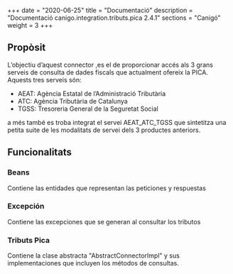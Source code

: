 +++
date        = "2020-06-25"
title       = "Documentació"
description = "Documentació canigo.integration.tributs.pica 2.4.1"
sections    = "Canigó"
weight      = 3
+++

## Propòsit

L’objectiu d’aquest connector ,es el de proporcionar accés als 3 grans serveis de consulta de dades fiscals que actualment ofereix la PICA. Aquests tres serveis són:

* AEAT: Agència Estatal de l’Administració Tributària
* ATC: Agència Tributària de Catalunya
* TGSS: Tresoreria General de la Seguretat Social

a més també es troba integrat el servei AEAT_ATC_TGSS que sintetitza una petita suite de les modalitats de servei dels 3 productes anteriors.

## Funcionalitats

### Beans

Contiene las entidades que representan las peticiones y respuestas

### Excepción

Contiene las excepciones que se generan al consultar los tributos

### Tributs Pica

Contiene la clase abstracta "AbstractConnectorImpl" y sus implementaciones que incluyen los métodos de consultas.

